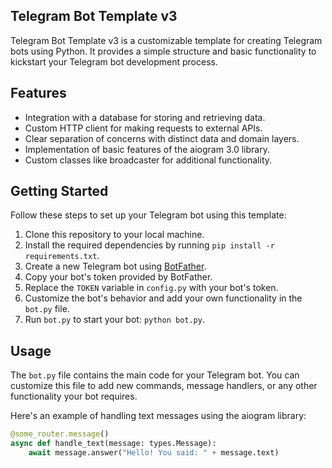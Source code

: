 ## Telegram Bot Template v3

Telegram Bot Template v3 is a customizable template for creating Telegram bots using Python. It provides a simple structure and basic functionality to kickstart your Telegram bot development process.

## Features

- Integration with a database for storing and retrieving data.
- Custom HTTP client for making requests to external APIs.
- Clear separation of concerns with distinct data and domain layers.
- Implementation of basic features of the aiogram 3.0 library.
- Custom classes like broadcaster for additional functionality.
## Getting Started

Follow these steps to set up your Telegram bot using this template:

1. Clone this repository to your local machine.
2. Install the required dependencies by running `pip install -r requirements.txt`.
3. Create a new Telegram bot using [BotFather](https://core.telegram.org/bots#6-botfather).
4. Copy your bot's token provided by BotFather.
5. Replace the `TOKEN` variable in `config.py` with your bot's token.
6. Customize the bot's behavior and add your own functionality in the `bot.py` file.
7. Run `bot.py` to start your bot: `python bot.py`.

## Usage

The `bot.py` file contains the main code for your Telegram bot. You can customize this file to add new commands, message handlers, or any other functionality your bot requires.

Here's an example of handling text messages using the aiogram library:

```python
@some_router.message()
async def handle_text(message: types.Message):
    await message.answer("Hello! You said: " + message.text)
